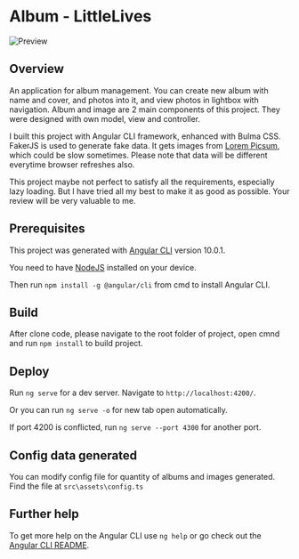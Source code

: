 # Album - LittleLives

![Preview](https://lh3.googleusercontent.com/pw/ACtC-3do1w7RUDtlHym0BbHetktBSCq-s0DYG74gcDYHR636sfKMi30Pumdlz92m3Dhd91_LIv6c6icQBYNsFr1rQSFeVrBcdOIdHpqeKnY-QiuA5nyxMLb9ou05eRp-MwePO8fr8N_EgwIctd9JTcC3cR7WwA=w1878-h897-no)

## Overview

An application for album management. You can create new album with name and cover, and photos into it, and view photos in lightbox with navigation. Album and image are 2 main components of this project. They were designed with own model, view and controller.

I built this project with Angular CLI framework, enhanced with Bulma CSS. FakerJS is used to generate fake data. It gets images from [Lorem Picsum](https://picsum.photos/), which could be slow sometimes. Please note that data will be different everytime browser refreshes also.

This project maybe not perfect to satisfy all the requirements, especially lazy loading. But I have tried all my best to make it as good as possible. Your review will be very valuable to me.

## Prerequisites

This project was generated with [Angular CLI](https://github.com/angular/angular-cli) version 10.0.1. 

You need to have [NodeJS](https://nodejs.org/en/download) installed on your device. 

Then run `npm install -g @angular/cli` from cmd to install Angular CLI.

## Build

After clone code, please navigate to the root folder of project, open cmnd and run `npm install` to build project.

## Deploy

Run `ng serve` for a dev server. Navigate to `http://localhost:4200/`. 

Or you can run `ng serve -o` for new tab open automatically. 

If port 4200 is conflicted, run `ng serve --port 4300` for another port.

## Config data generated

You can modify config file for quantity of albums and images generated. Find the file at `src\assets\config.ts`

## Further help

To get more help on the Angular CLI use `ng help` or go check out the [Angular CLI README](https://github.com/angular/angular-cli/blob/master/README.md).
